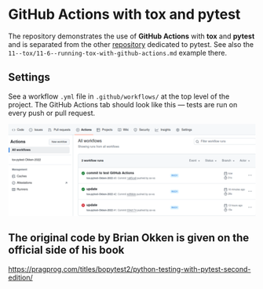 # GitHub Actions with tox and pytest

The repository demonstrates the use of **GitHub Actions** with **tox** and **pytest** and 
is separated from the other [repository](https://github.com/ax-va/Pytest-Okken-2022)
dedicated to pytest. See also the `11--tox/11-6--running-tox-with-github-actions.md` example there.

## Settings

See a workflow `.yml` file in `.github/workflows/` at the top level of the project.
The GitHub Actions tab should look like this — tests are run on every push or pull request.

<p align="center">
  <img src="https://github.com/ax-va/GitHub-Actions-tox-pytest/blob/main/github-actions.png" width="900" />
</p>

## The original code by Brian Okken is given on the official side of his book

https://pragprog.com/titles/bopytest2/python-testing-with-pytest-second-edition/

